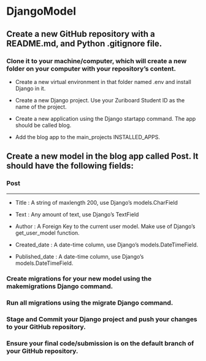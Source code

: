 # DjangoModel


## Create a new GitHub repository with a README.md, and Python .gitignore file.

### Clone it to your machine/computer, which will create a new folder on your computer with your repository’s content.

* Create a new virtual environment in that folder named .env and install Django in it.

* Create a new Django project. Use your Zuriboard Student ID as the name of the project.

* Create a new application using the Django startapp command. The app should be called blog.

* Add the blog app to the main_projects INSTALLED_APPS.


## Create a new model in the blog app called Post. It should have the following fields:

### Post
--------
* Title : A string of maxlength 200, use Django’s models.CharField

* Text : Any amount of text, use Django’s TextField

* Author : A Foreign Key to the current user model. Make use of Django’s get_user_model function.

* Created_date : A date-time column, use Django’s models.DateTimeField. 

* Published_date : A date-time column, use Django’s models.DateTimeField. 


### Create migrations for your new model using the makemigrations Django command. 

### Run all migrations using the migrate Django command.

### Stage and Commit your Django project and push your changes to your GitHub repository.
### Ensure your final code/submission is on the default branch of your GitHub repository.
